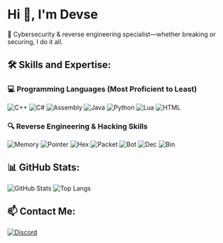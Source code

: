 # Hi 👋, I'm Devse  
🚀 Cybersecurity & reverse engineering specialist—whether breaking or securing, I do it all. 

## 🛠 Skills and Expertise:
### 💻 Programming Languages (Most Proficient to Least)
![C++](https://img.shields.io/badge/C++-00599C?style=for-the-badge&logo=cplusplus&logoColor=white)
![C#](https://img.shields.io/badge/C%23-239120?style=for-the-badge&logo=csharp&logoColor=white)
![Assembly](https://img.shields.io/badge/Assembly-525252?style=for-the-badge&logo=assemblyscript&logoColor=white)
![Java](https://img.shields.io/badge/Java-ED8B00?style=for-the-badge&logo=openjdk&logoColor=white)
![Python](https://img.shields.io/badge/Python-3776AB?style=for-the-badge&logo=python&logoColor=white)
![Lua](https://img.shields.io/badge/Lua-2C2D72?style=for-the-badge&logo=lua&logoColor=white)
![HTML](https://img.shields.io/badge/HTML5-E34F26?style=for-the-badge&logo=html5&logoColor=white)

### 🔍 Reverse Engineering & Hacking Skills
![Memory](https://img.shields.io/badge/Memory-ff0000?style=for-the-badge)
![Pointer](https://img.shields.io/badge/Pointer-ff6600?style=for-the-badge)
![Hex](https://img.shields.io/badge/Hex-ffcc00?style=for-the-badge)
![Packet](https://img.shields.io/badge/Packet-339933?style=for-the-badge)
![Bot](https://img.shields.io/badge/Bot-00ccff?style=for-the-badge)
![Dec](https://img.shields.io/badge/Dec-6600ff?style=for-the-badge)
![Bin](https://img.shields.io/badge/Bin-9933ff?style=for-the-badge)


## 📊 GitHub Stats:  
![GitHub Stats](https://github-readme-stats.vercel.app/api?username=Unknowre&show_icons=true&theme=tokyonight)
![Top Langs](https://github-readme-stats.vercel.app/api/top-langs/?username=Unknowre&layout=compact&theme=tokyonight)  

## 📫 Contact Me:  
[![Discord](https://img.shields.io/badge/Discord-.editer-blue?style=for-the-badge&logo=discord)](https://discord.com/)  
